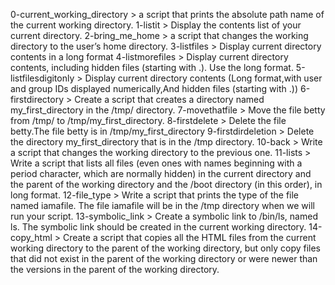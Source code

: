 0-current_working_directory > a script that prints the absolute path name of the current working directory.
1-listit > Display the contents list of your current directory.
2-bring_me_home > a script that changes the working directory to the user’s home directory.
3-listfiles > Display current directory contents in a long format
4-listmorefiles > Display current directory contents, including hidden files (starting with .). Use the long format.
5-listfilesdigitonly > Display current directory contents (Long format,with user and group IDs displayed numerically,And hidden files (starting with .))
6-firstdirectory > Create a script that creates a directory named my_first_directory in the /tmp/ directory.
7-movethatfile > Move the file betty from /tmp/ to /tmp/my_first_directory.
8-firstdelete > Delete the file betty.The file betty is in /tmp/my_first_directory
9-firstdirdeletion > Delete the directory my_first_directory that is in the /tmp directory.
10-back > Write a script that changes the working directory to the previous one. 11-lists > Write a script that lists all files (even ones with names beginning with a period character, which are normally hidden) in the current directory and the parent of the working directory and the /boot directory (in this order), in long format. 12-file_type > Write a script that prints the type of the file named iamafile. The file iamafile will be in the /tmp directory when we will run your script. 13-symbolic_link > Create a symbolic link to /bin/ls, named ls. The symbolic link should be created in the current working directory. 14-copy_html > Create a script that copies all the HTML files from the current working directory to the parent of the working directory, but only copy files that did not exist in the parent of the working directory or were newer than the versions in the parent of the working directory.
